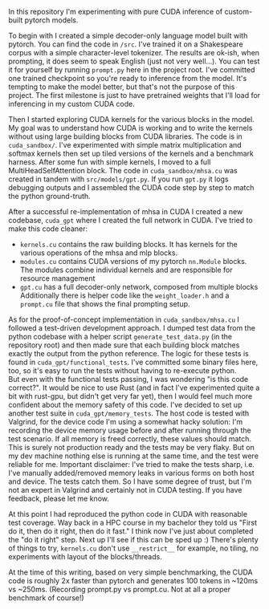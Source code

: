 In this repository I'm experimenting with pure CUDA inference of custom-built pytorch models.

To begin with I created a simple decoder-only language model built with pytorch. You can find the code in `/src`. I've trained it on a Shakespeare corpus with a simple character-level tokenizer.
The results are ok-ish, when prompting, it does seem to speak English (just not very well...).
You can test it for yourself by running `prompt.py` here in the project root. I've committed one trained checkpoint so you're ready to inference from the model. It's tempting to make the model better, but that's not the purpose of this project. The first milestone is just to have pretrained weights that I'll load for inferencing in my custom CUDA code.

Then I started exploring CUDA kernels for the various blocks in the model. My goal was to understand how CUDA is working and to write the kernels without using large building blocks from CUDA libraries. The code is in `cuda_sandbox/`. I've experimented with simple matrix multiplication and softmax kernels then set up tiled versions of the kernels and a benchmark harness. After some fun with simple kernels, I moved to a full MultiHeadSelfAttention block. The code in `cuda_sandbox/mhsa.cu` was created in tandem with `src/models/gpt.py`. If you run `gpt.py` it logs debugging outputs and I assembled the CUDA code step by step to match the python ground-truth.

After a successful re-implementation of mhsa in CUDA I created a new codebase, `cuda_gpt` where I created the full network in CUDA. I've tried to make this code cleaner:
 - `kernels.cu` contains the raw building blocks. It has kernels for the various operations of the mhsa and mlp blocks.
 - `modules.cu` contains CUDA versions of my pytorch `nn.Module` blocks. The modules combine individual kernels and are responsible for resource management
 - `gpt.cu` has a full decoder-only network, composed from multiple blocks
Additionally there is helper code like the `weight_loader.h` and a `prompt.cu` file that shows the final prompting setup.

As for the proof-of-concept implementation in `cuda_sandbox/mhsa.cu` I followed a test-driven development approach. I dumped test data from the python codebase with a helper script `generate_test_data.py` (in the repository root) and then made sure that each building block matches exactly the output from the python reference. The logic for these tests is found in `cuda_gpt/functional_tests`. I've committed some binary files here, too, so it's easy to run the tests without having to re-execute python.  
But even with the functional tests passing, I was wondering "is this code correct?". It would be nice to use Rust (and in fact I've experimented quite a bit with rust-gpu, but didn't get very far yet), then I would feel much more confident about the memory safety of this code. I've decided to set up another test suite in `cuda_gpt/memory_tests`. The host code is tested with Valgrind, for the device code I'm using a somewhat hacky solution: I'm recording the device memory usage before and after running through the test scenario. If all memory is freed correctly, these values should match. This is surely not production ready and the tests may be very flaky. But on my dev machine nothing else is running at the same time, and the test were reliable for me.
Important disclaimer: I've tried to make the tests sharp, i.e. I've manually added/removed memory leaks in various forms on both host and device. The tests catch them. So I have some degree of trust, but I'm not an expert in Valgrind and certainly not in CUDA testing. If you have feedback, please let me know.

At this point I had reproduced the python code in CUDA with reasonable test coverage. Way back in a HPC course in my bachelor they told us "First do it, then do it right, then do it fast." I think now I've just about completed the "do it right" step. Next up I'll see if this can be sped up :) There's plenty of things to try,  `kernels.cu` don't use `__restrict__` for example, no tiling, no experiments with layout of the blocks/threads.

At the time of this writing, based on very simple benchmarking, the CUDA code is roughly 2x faster than pytorch and generates 100 tokens in ~120ms vs ~250ms. (Recording prompt.py vs prompt.cu. Not at all a proper benchmark of course!)